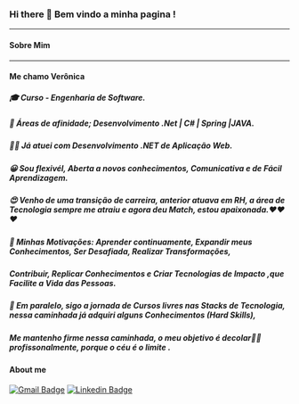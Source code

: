### Hi there 👋  Bem vindo a minha pagina !
_____________________________________
#### Sobre Mim
_____________________________________
####   Me chamo Verônica
#####  🎓 Curso -  Engenharia de Software.
#####  🚀 Áreas de afinidade; Desenvolvimento .Net | C# | Spring |JAVA.
#####  👩‍🔬 Já atuei com Desenvolvimento .NET de Aplicação Web.
#####  😀 Sou flexivél, Aberta a novos conhecimentos, Comunicativa e de Fácil Aprendizagem.
#####  😍 Venho de uma transição de carreira, anterior atuava em RH, a área de Tecnologia sempre me atraiu e agora deu Match, estou apaixonada.❤❤❤
#####  💯 Minhas Motivações: Aprender continuamente, Expandir meus Conhecimentos, Ser Desafiada, Realizar Transformações,
#####  Contribuir, Replicar Conhecimentos e Criar Tecnologias de Impacto ,que Facilite a Vida das Pessoas.
#####  📘 Em paralelo, sigo a jornada de Cursos livres nas Stacks de Tecnologia, nessa caminhada já adquiri alguns Conhecimentos (Hard Skills), 
#####     Me mantenho firme nessa caminhada, o meu objetivo é decolar🚀🚀 profissonalmente, porque o céu é o limite .

#### About me
[![Gmail Badge](https://img.shields.io/badge/-Gmail-c14438?style=flat-square&logo=Gmail&logoColor=white&link=mailto:silvaverborges@gamil.com)](mailto:silvaverborges@gmail.com)
[![Linkedin Badge](https://img.shields.io/badge/-LinkedIn-blue?style=flat-square&logo=Linkedin&logoColor=white&link=https://www.linkedin.com/in/ver%C3%B4nica-borges-da-silva-b0b595204/)](https://www.linkedin.com/in/ver%C3%B4nica-borges-da-silva-b0b595204/)
 









